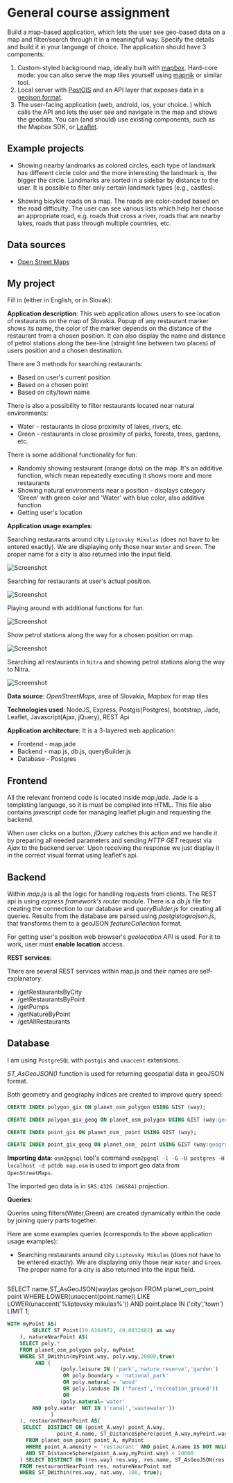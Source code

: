 # General course assignment

Build a map-based application, which lets the user see geo-based data on a map and filter/search through it in a meaningfull way. Specify the details and build it in your language of choice. The application should have 3 components:

1. Custom-styled background map, ideally built with [mapbox](http://mapbox.com). Hard-core mode: you can also serve the map tiles yourself using [mapnik](http://mapnik.org/) or similar tool.
2. Local server with [PostGIS](http://postgis.net/) and an API layer that exposes data in a [geojson format](http://geojson.org/).
3. The user-facing application (web, android, ios, your choice..) which calls the API and lets the user see and navigate in the map and shows the geodata. You can (and should) use existing components, such as the Mapbox SDK, or [Leaflet](http://leafletjs.com/).

## Example projects

- Showing nearby landmarks as colored circles, each type of landmark has different circle color and the more interesting the landmark is, the bigger the circle. Landmarks are sorted in a sidebar by distance to the user. It is possible to filter only certain landmark types (e.g., castles).

- Showing bicykle roads on a map. The roads are color-coded based on the road difficulty. The user can see various lists which help her choose an appropriate road, e.g. roads that cross a river, roads that are nearby lakes, roads that pass through multiple countries, etc.

## Data sources

- [Open Street Maps](https://www.openstreetmap.org/)

## My project

Fill in (either in English, or in Slovak):

**Application description**: This web application allows users to see location of restaurants on  the map of Slovakia.  Popup of any restaurant marker shows its name, the color of the marker depends on the distance of the restaurant from a chosen position.  It can also display the name and distance of petrol stations along the bee-line (straight line between two places) of users position and a chosen destination.

There are 3  methods for searching restaurants:
- Based on user's current position
- Based on a chosen point
- Based on city/town name

There is also a possibility to filter restaurants located near natural environments:
- Water \- restaurants in  close proximity of lakes, rivers, etc.
- Green \- restaurants in close proximity of parks, forests, trees, gardens, etc.

There is some additional functionality for fun:
- Randomly showing restaurant (orange dots) on the map. It's an additive function, which mean repeatedly executing it shows more and more restaurants
- Showing natural environments near a position \- displays category 'Green' with green color and 'Water' with blue color, also additive function
- Getting user's location

**Application usage examples**:

Searching restaurants around city `Liptovsky Mikulas` (does not have to be entered exactly). We are displaying only those near `Water` and `Green`. The proper name for a city is also returned into the input field.

![Screenshot](pic1.jpg)

Searching for restaurants at user's actual position.

![Screenshot](pic2.png)

Playing around with additional functions for fun.

![Screenshot](pic3.png)

Show petrol stations along the way for a chosen position on map.

![Screenshot](pic4.png)

Searching  all restaurants in `Nitra`  and showing petrol stations along the way to Nitra.

![Screenshot](pic5.png)

**Data source**: *OpenStreetMaps*, area of Slovakia, *Mapbox* for map tiles

**Technologies used**: NodeJS, Express, Postgis(Postgres), bootstrap,  Jade, Leaflet, Javascript(Ajax, jQuery), REST Api

**Application architecture**:
It is a 3-layered web application:
- Frontend \- map.jade
- Backend \- map.js, db.js, queryBuilder.js
- Database \- Postgres

## Frontend

All the relevant frontend code is located inside *map.jade*. Jade is a templating language, so it is must be compiled into HTML. This file also contains javascript code for managing leaflet plugin and requesting the backend.

When user clicks on a button, *jQuery* catches this action and we handle it by preparing all needed parameters and sending  *HTTP GET* request via *Ajax* to the backend server. Upon receiving the response we just display it in the correct visual format using leaflet's api.

## Backend

Within *map.js* is all the logic for handling requests from clients. The REST api is using *express framework's router* module. There is a *db.js* file for creating the connection to our database and  *queryBuilder.js* for creating all queries. Results from the database are parsed using *postgistogeojson.js*, that transforms them to a geoJSON  *featureCollection*  format.

For getting user's position web browser's *geolocation API* is used. For it to work, user must **enable location** access.

**REST services**:

There are several REST services within map.js and their names are self-explanatory:
- /getRestaurantsByCity
- /getRestaurantsByPoint
- /getPumps
- /getNatureByPoint
- /getAllRestaurants


## Database

I am using `PostgreSQL` with `postgis`  and `unaccent` extensions.

*ST_AsGeoJSON()* function is used for returning geospatial data in geoJSON format.

Both geometry and geography indices are created to improve query speed:

```sql
CREATE INDEX polygon_gix ON planet_osm_polygon USING GIST (way);

CREATE INDEX polygon_gix_geog ON planet_osm_polygon USING GIST (way:geography);

CREATE INDEX point_gix ON planet_osm_ point USING GIST (way);

CREATE INDEX point_gix_geog ON planet_osm_ point USING GIST (way:geography);
```

**Importing data**:
`osm2pgsql` tool's command ``osm2pgsql -l -G -U postgres -H localhost -d pdtdb map.osm`` is used to import geo data from `OpenStreetMaps`.

The imported geo data is in `SRS:4326 (WGS84)` projection.

**Queries**:

Queries using filters(Water,Green) are created dynamically within the code by joining query parts together.

Here are some examples queries (corresponds to the above application usage examples):

- Searching restaurants around city `Liptovsky Mikulas` (does not have to be entered exactly). We are displaying only those near `Water` and `Green`. The proper name for a city is also returned into the input field.

```sql
```
SELECT name,ST_AsGeoJSON(way)as geojson
FROM planet_osm_point point
WHERE LOWER(unaccent(point.name)) LIKE LOWER(unaccent('%liptovsky mikulas%'))
    AND point.place IN ('city','town') LIMIT 1;
```sql
WITH myPoint AS(
    	SELECT ST_Point(19.6164972, 49.0832482) as way
    ), natureNearPoint AS(
 	SELECT poly.*
    FROM planet_osm_polygon poly, myPoint
    WHERE ST_DWithin(myPoint.way, poly.way,20000,true)
         AND (
                 (poly.leisure IN ('park','nature_reserve','garden')
                  OR poly.boundary = 'national_park'
                  OR poly.natural = 'wood'
                  OR poly.landuse IN ('forest','recreation_ground'))
                  OR
                 (poly.natural='water'
        AND poly.water  NOT IN ('canal','wastewater'))
              )
 	), restaurantNearPoint AS(
     SELECT  DISTINCT ON (point_A.way) point_A.way,
     			point_A.name, ST_DistanceSphere(point_A.way,myPoint.way) as distance
      FROM planet_osm_point point_A, myPoint
      WHERE point_A.amenity = 'restaurant' AND point_A.name IS NOT NULL
      AND ST_DistanceSphere(point_A.way,myPoint.way) < 20000
 	) SELECT DISTINCT ON (res.way) res.way, res.name, ST_AsGeoJSON(res.way) as geojson, res.distance
    FROM restaurantNearPoint res, natureNearPoint nat
    WHERE ST_DWithin(res.way, nat.way, 100, true);
```